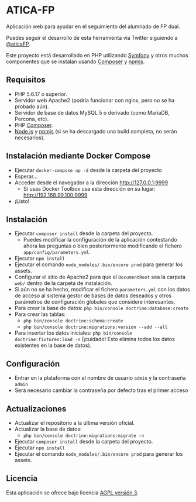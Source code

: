 ATICA-FP
========

Aplicación web para ayudar en el seguimiento del alumnado de FP dual.

Puedes seguir el desarrollo de esta herramienta vía Twitter siguiendo a [@aticaFP].

Este proyecto está desarrollado en PHP utilizando [Symfony] y otros muchos componentes que se instalan usando [Composer] y [npmjs].

## Requisitos

- PHP 5.6.17 o superior.
- Servidor web Apache2 (podría funcionar con nginx, pero no se ha probado aún).
- Servidor de base de datos MySQL 5 o derivado (como MariaDB, Percona, etc).
- PHP [Composer].
- [Node.js] y [npmjs] (si se ha descargado una build completa, no serán necesarios).

## Instalación mediante Docker Compose

- Ejecutar `docker-compose up -d` desde la carpeta del proyecto
- Esperar...
- Acceder desde el navegador a la dirección http://127.0.0.1:9999
  * Si usas Docker Toolbox usa esta dirección en su lugar: http://192.168.99.100:9999
- ¡Listo!

## Instalación

- Ejecutar `composer install` desde la carpeta del proyecto.
  - Puedes modificar la configuración de la aplicación contestando ahora las preguntas o bien posteriormente modificando el fichero `app/config/parameters.yml`.
- Ejecutar `npm install`
- Ejecutar el comando `node_modules/.bin/encore prod` para generar los assets.
- Configurar el sitio de Apache2 para que el `DocumentRoot` sea la carpeta `web/` dentro de la carpeta de instalación.
- Si aún no se ha hecho, modificar el fichero `parameters.yml` con los datos de acceso al sistema gestor de bases de datos deseados y otros parámetros de configuración globales que considere interesantes.
- Para crear la base de datos: `php bin/console doctrine:database:create`
- Para crear las tablas:
  - `php bin/console doctrine:schema:create`
  - `php bin/console doctrine:migrations:version --add --all`
- Para insertar los datos iniciales: `php bin/console doctrine:fixtures:load -n` (¡cuidado! Esto elimina todos los datos existentes en la base de datos).

## Configuración

- Entrar en la plataforma con el nombre de usuario `admin` y la contraseña `admin`
- Será necesario cambiar la contraseña por defecto tras el primer acceso

## Actualizaciones

- Actualizar el repositorio a la última versión oficial.
- Actualizar la base de datos:
  - `php bin/console doctrine:migrations:migrate -n`
- Ejecutar `composer install` desde la carpeta del proyecto.
- Ejecutar `npm install`
- Ejecutar el comando `node_modules/.bin/encore prod` para generar los assets.

## Licencia
Esta aplicación se ofrece bajo licencia [AGPL versión 3].

[Symfony]: http://symfony.com/
[Composer]: http://getcomposer.org
[AGPL versión 3]: http://www.gnu.org/licenses/agpl.html
[Node.js]: https://nodejs.org/en/
[npmjs]: https://www.npmjs.com/
[@aticaFP]: https://twitter.com/aticaFP
